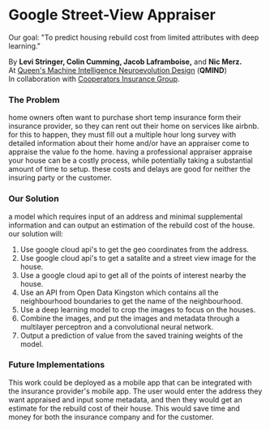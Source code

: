 # Google Street-View Appraiser
Our goal: "To predict housing rebuild cost from limited attributes with deep learning."

By <b>Levi Stringer, Colin Cumming, Jacob Laframboise,</b> and <b>Nic Merz.</b> <br/>
At <u>Queen's Machine Intelligence Neuroevolution Design</u> (<b>QMIND</b>)<br/>
In collaboration with <u>Cooperators Insurance Group</u>.

### The Problem
home owners often want to purchase short temp insurance form their insurance provider, 
so they can rent out their home on services like airbnb. for this to happen, they must 
fill out a multiple hour long survey with detailed information about their home and/or
have an appraiser come to appraise the value fo the home. having a professional appraiser
appraise your house can be a costly process, while potentially taking a substantial amount of time 
to setup. these costs and delays are good for neither the insuring party or the customer.

### Our Solution
a model which requires input of an address and minimal supplemental information and can
output an estimation of the rebuild cost of the house. 
our solution will:

1. Use google cloud api's to get the geo coordinates from the address.
2. Use google cloud api's to get a satalite and a street view image for the house. 
3. Use a google cloud api to get all of the points of interest nearby the house. 
4. Use an API from Open Data Kingston which contains all the neighbourhood boundaries to get the name of the neighbourhood.
5. Use a deep learning model to crop the images to focus on the houses. 
6. Combine the images, and put the images and metadata through a multilayer perceptron and a convolutional neural network. 
7. Output a prediction of value from the saved training weights of the model. 

### Future Implementations
This work could be deployed as a mobile app that can be integrated with the insurance provider's mobile app.
The user would enter the address they want appraised and input some metadata, and then they would get an estimate for the 
rebuild cost of their house. This would save time and money for both the insurance company and for the customer. 



